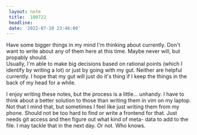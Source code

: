 ```yaml
---
 layout: note
 title:  100722
 headline:
 date: '2022-07-10 23:46:00'
---
```


Have some bigger things in my mind I'm thinking about currently. Don't want to write about any of them here
at this time. Maybe never will, but propably should.  
Usually, I'm able to make big decisions based on rational points (which I identify by writing a lot) or just by going
with my gut. Neither are helpful currently. I hope that my gut will just do it's thing if I keep the things
in the back of my head for a while.

I enjoy writing these notes, but the process is a little... unhandy. I have to think about a better solution to those
than writing them in vim on my laptop. Not that I mind that, but sometimes I feel like just writing them from my phone.
Should not be too hard to find or write a frontend for that. Just needs git access and then figure out what kind of meta-
data to add to the file. I may tackle that in the next day. Or not. Who knows.
